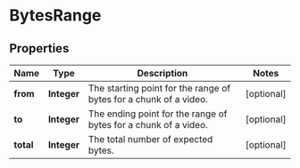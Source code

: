 

# BytesRange


## Properties

| Name | Type | Description | Notes |
|------------ | ------------- | ------------- | -------------|
|**from** | **Integer** | The starting point for the range of bytes for a chunk of a video. |  [optional] |
|**to** | **Integer** | The ending point for the range of bytes for a chunk of a video. |  [optional] |
|**total** | **Integer** | The total number of expected bytes. |  [optional] |



